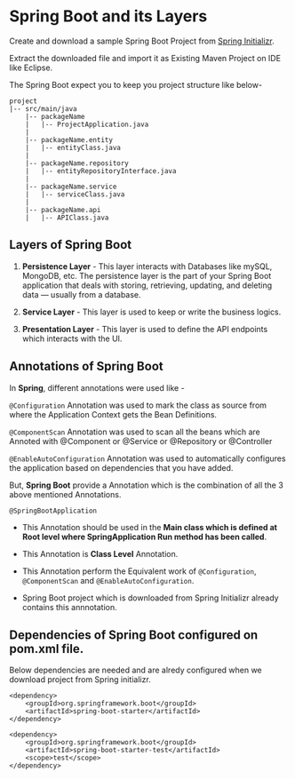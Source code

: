# Spring Boot and its Layers

Create and download a sample Spring Boot Project from [Spring Initializr](https://start.spring.io/).

Extract the downloaded file and import it as Existing Maven Project on IDE like Eclipse.

The Spring Boot expect you to keep you project structure like below-
```
project
|-- src/main/java
    |-- packageName
    |   |-- ProjectApplication.java
    |
    |-- packageName.entity
    |   |-- entityClass.java
    |
    |-- packageName.repository
    |   |-- entityRepositoryInterface.java
    |
    |-- packageName.service
    |   |-- serviceClass.java
    |
    |-- packageName.api
    |   |-- APIClass.java
```

## Layers of Spring Boot

1. **Persistence Layer** - This layer interacts with Databases like mySQL, MongoDB, etc. The persistence layer is the part of your Spring Boot application that deals with storing, retrieving, updating, and deleting data — usually from a database.

2. **Service Layer** - This layer is used to keep or write the business logics.

3. **Presentation Layer** - This layer is used to define the API endpoints which interacts with the UI.


## Annotations of Spring Boot

In **Spring**, different annotations were used like - 

`@Configuration` Annotation was used to mark the class as source from where the Application Context gets the Bean Definitions.

`@ComponentScan` Annotation was used to scan all the beans which are Annoted with @Component or @Service or @Repository or @Controller

`@EnableAutoConfiguration` Annotation was used to automatically configures the application based on dependencies that you have added.

But, **Spring Boot** provide a Annotation which is the combination of all the 3 above mentioned Annotations.

```
@SpringBootApplication 
```

-   This Annotation should be used in the **Main class which is defined at Root level where SpringApplication Run method has been called**.

-   This Annotation is **Class Level** Annotation.

-   This Annotation perform the Equivalent work of `@Configuration`, `@ComponentScan` and `@EnableAutoConfiguration`.

-   Spring Boot project which is downloaded from Spring Initializr already contains this annnotation.


## Dependencies of Spring Boot configured on pom.xml file.

Below dependencies are needed and are alredy configured when we download project from Spring initializr.

```
<dependency>
    <groupId>org.springframework.boot</groupId>
    <artifactId>spring-boot-starter</artifactId>
</dependency>

<dependency>
    <groupId>org.springframework.boot</groupId>
    <artifactId>spring-boot-starter-test</artifactId>
    <scope>test</scope>
</dependency>
```
